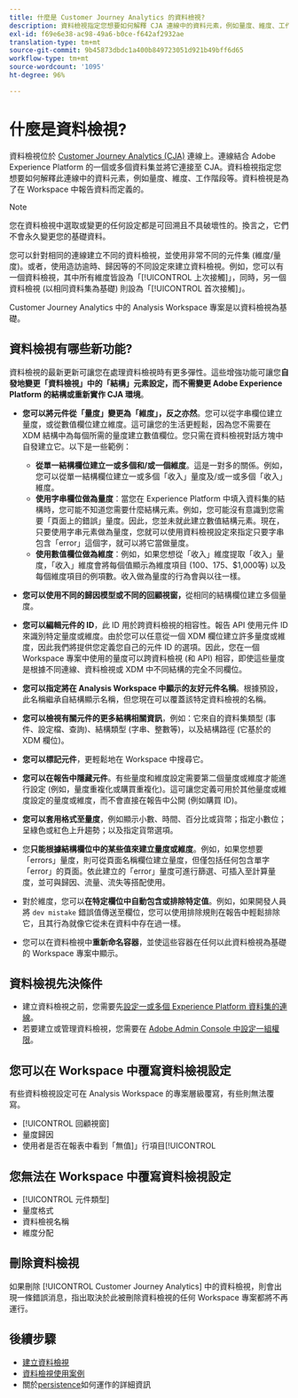 ```yaml
---
title: 什麼是 Customer Journey Analytics 的資料檢視?
description: 資料檢視指定您想要如何解釋 CJA 連線中的資料元素，例如量度、維度、工作階段等。
exl-id: f69e6e38-ac98-49a6-b0ce-f642af2932ae
translation-type: tm+mt
source-git-commit: 9b45873dbdc1a400b849723051d921b49bff6d65
workflow-type: tm+mt
source-wordcount: '1095'
ht-degree: 96%

---
```


# 什麼是資料檢視?

資料檢視位於 [Customer Journey Analytics (CJA)](/help/connections/create-connection.md) 連線上。連線結合 Adobe Experience Platform 的一個或多個資料集並將它連接至 CJA。資料檢視指定您想要如何解釋此連線中的資料元素，例如量度、維度、工作階段等。資料檢視是為了在 Workspace 中報告資料而定義的。

>[!NOTE]
>
>您在資料檢視中選取或變更的任何設定都是可回溯且不具破壞性的。換言之，它們不會永久變更您的基礎資料。

您可以針對相同的連線建立不同的資料檢視，並使用非常不同的元件集 (維度/量度)。或者，使用造訪逾時、歸因等的不同設定來建立資料檢視。例如，您可以有一個資料檢視，其中所有維度皆設為「[!UICONTROL 上次接觸]」，同時，另一個資料檢視 (以相同資料集為基礎) 則設為「[!UICONTROL 首次接觸]」。

Customer Journey Analytics 中的 Analysis Workspace 專案是以資料檢視為基礎。

## 資料檢視有哪些新功能?

資料檢視的最新更新可讓您在處理資料檢視時有更多彈性。這些增強功能可讓您&#x200B;**自發地變更「資料檢視」中的「結構」元素設定，而不需變更 Adobe Experience Platform 的結構或重新實作 CJA 環境&#x200B;**。

* **您可以將元件從「量度」變更為「維度」，反之亦然**。您可以從字串欄位建立量度，或從數值欄位建立維度。這可讓您的生活更輕鬆，因為您不需要在 XDM 結構中為每個所需的量度建立數值欄位。您只需在資料檢視對話方塊中自發建立它。以下是一些範例：
   * **從單一結構欄位建立一或多個和/或一個維度**。這是一對多的關係。例如，您可以從單一結構欄位建立一或多個「收入」量度及/或一或多個「收入」維度。
   * **使用字串欄位做為量度**：當您在 Experience Platform 中填入資料集的結構時，您可能不知道您需要什麼結構元素。例如，您可能沒有意識到您需要「頁面上的錯誤」量度。因此，您並未就此建立數值結構元素。現在，只要使用字串元素做為量度，您就可以使用資料檢視設定來指定只要字串包含「error」這個字，就可以將它當做量度。
   * **使用數值欄位做為維度**：例如，如果您想從「收入」維度提取「收入」量度，「收入」維度會將每個值顯示為維度項目 ($100、$175、$1,000等) 以及每個維度項目的例項數。收入做為量度的行為會與以往一樣。

* **您可以使用不同的歸因模型或不同的回顧視窗，**&#x200B;從相同的結構欄位建立多個量度。

* **您可以編輯元件的 ID**，此 ID 用於跨資料檢視的相容性。報告 API 使用元件 ID 來識別特定量度或維度。由於您可以任意從一個 XDM 欄位建立許多量度或維度，因此我們將提供您定義您自己的元件 ID 的選項。因此，您在一個 Workspace 專案中使用的量度可以跨資料檢視 (和 API) 相容，即使這些量度是根據不同連線、資料檢視或 XDM 中不同結構的完全不同欄位。

* **您可以指定將在 Analysis Workspace 中顯示的友好元件名稱**。根據預設，此名稱繼承自結構顯示名稱，但您現在可以覆蓋該特定資料檢視的名稱。

* **您可以檢視有關元件的更多結構相關資訊**，例如：它來自的資料集類型 (事件、設定檔、查詢)、結構類型 (字串、整數等)，以及結構路徑 (它基於的 XDM 欄位)。

* **您可以標記元件**，更輕鬆地在 Workspace 中搜尋它。

* **您可以在報告中隱藏元件**。有些量度和維度設定需要第二個量度或維度才能進行設定 (例如，量度重複化或購買重複化)。這可讓您定義可用於其他量度或維度設定的量度或維度，而不會直接在報告中公開 (例如購買 ID)。

* **您可以套用格式至量度**，例如顯示小數、時間、百分比或貨幣；指定小數位；呈綠色或紅色上升趨勢；以及指定貨幣選項。

* 您&#x200B;**只能根據結構欄位&#x200B;中的某些值來建立量度或維度**。例如，如果您想要「errors」量度，則可從頁面名稱欄位建立量度，但僅包括任何包含單字「error」的頁面。依此建立的「error」量度可進行篩選、可插入至計算量度，並可與歸因、流量、流失等搭配使用。

* 對於維度，您可以&#x200B;**在特定欄位&#x200B;中自動包含或排除特定值**。例如，如果開發人員將 `dev mistake` 錯誤值傳送至欄位，您可以使用排除規則在報告中輕鬆排除它，且其行為就像它從未在資料中存在過一樣。

* 您可以在資料檢視中&#x200B;**重新命名容器**，並使這些容器在任何以此資料檢視為基礎的 Workspace 專案中顯示。

## 資料檢視先決條件

* 建立資料檢視之前，您需要先[設定一或多個 Experience Platform 資料集的連線](/help/connections/create-connection.md)。
* 若要建立或管理資料檢視，您需要在 [Adobe Admin Console 中設定一組權限](https://experienceleague.adobe.com/docs/analytics-platform/using/cja-overview/cja-overview.html?lang=zh-Hant#admin-access-permissions)。

## 您可以在 Workspace 中覆寫資料檢視設定

有些資料檢視設定可在 Analysis Workspace 的專案層級覆寫，有些則無法覆寫。

* [!UICONTROL 回顧視窗]
* 量度歸因
* 使用者是否在報表中看到「無值]」行項目[!UICONTROL 

## 您無法在 Workspace 中覆寫資料檢視設定

* [!UICONTROL 元件類型]
* 量度格式 
* 資料檢視名稱
* 維度分配

## 刪除資料檢視

如果刪除 [!UICONTROL Customer Journey Analytics] 中的資料檢視，則會出現一條錯誤消息，指出取決於此被刪除資料檢視的任何 Workspace 專案都將不再運行。

## 後續步驟

* [建立資料檢視](/help/data-views/create-dataview.md)
* [資料檢視使用案例](/help/data-views/data-views-usecases.md)
* 關於[persistence](/help/data-views/persistence.md)如何運作的詳細資訊
